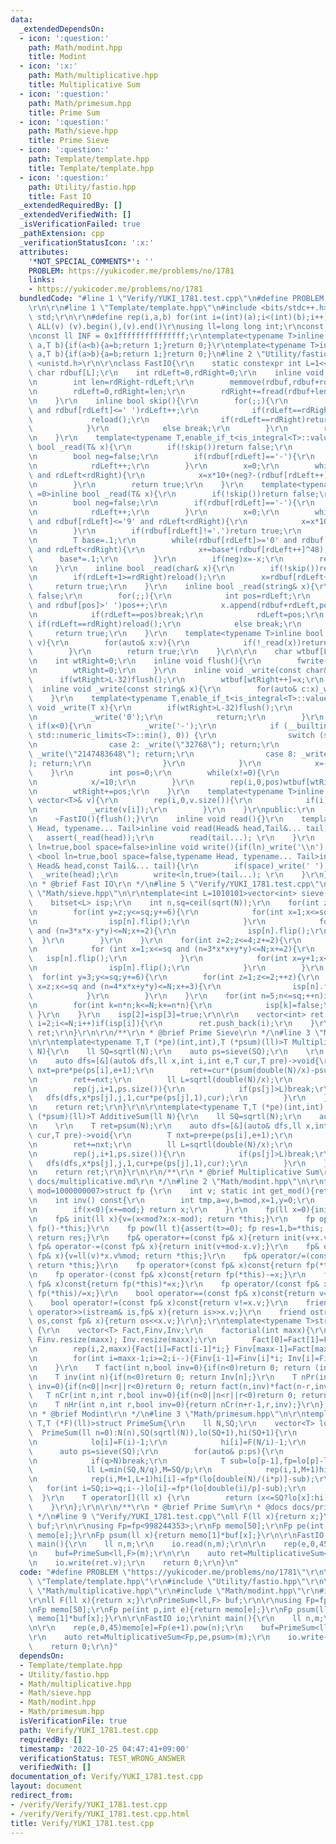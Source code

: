 ```yaml
---
data:
  _extendedDependsOn:
  - icon: ':question:'
    path: Math/modint.hpp
    title: Modint
  - icon: ':x:'
    path: Math/multiplicative.hpp
    title: Multiplicative Sum
  - icon: ':question:'
    path: Math/primesum.hpp
    title: Prime Sum
  - icon: ':question:'
    path: Math/sieve.hpp
    title: Prime Sieve
  - icon: ':question:'
    path: Template/template.hpp
    title: Template/template.hpp
  - icon: ':question:'
    path: Utility/fastio.hpp
    title: Fast IO
  _extendedRequiredBy: []
  _extendedVerifiedWith: []
  _isVerificationFailed: true
  _pathExtension: cpp
  _verificationStatusIcon: ':x:'
  attributes:
    '*NOT_SPECIAL_COMMENTS*': ''
    PROBLEM: https://yukicoder.me/problems/no/1781
    links:
    - https://yukicoder.me/problems/no/1781
  bundledCode: "#line 1 \"Verify/YUKI_1781.test.cpp\"\n#define PROBLEM \"https://yukicoder.me/problems/no/1781\"\
    \r\n\r\n#line 1 \"Template/template.hpp\"\n#include <bits/stdc++.h>\r\nusing namespace\
    \ std;\r\n\r\n#define rep(i,a,b) for(int i=(int)(a);i<(int)(b);i++)\r\n#define\
    \ ALL(v) (v).begin(),(v).end()\r\nusing ll=long long int;\r\nconst int inf = 0x3fffffff;\r\
    \nconst ll INF = 0x1fffffffffffffff;\r\ntemplate<typename T>inline bool chmax(T&\
    \ a,T b){if(a<b){a=b;return 1;}return 0;}\r\ntemplate<typename T>inline bool chmin(T&\
    \ a,T b){if(a>b){a=b;return 1;}return 0;}\n#line 2 \"Utility/fastio.hpp\"\n#include\
    \ <unistd.h>\r\n\r\nclass FastIO{\r\n    static constexpr int L=1<<16;\r\n   \
    \ char rdbuf[L];\r\n    int rdLeft=0,rdRight=0;\r\n    inline void reload(){\r\
    \n        int len=rdRight-rdLeft;\r\n        memmove(rdbuf,rdbuf+rdLeft,len);\r\
    \n        rdLeft=0,rdRight=len;\r\n        rdRight+=fread(rdbuf+len,1,L-len,stdin);\r\
    \n    }\r\n    inline bool skip(){\r\n        for(;;){\r\n            while(rdLeft!=rdRight\
    \ and rdbuf[rdLeft]<=' ')rdLeft++;\r\n            if(rdLeft==rdRight){\r\n   \
    \             reload();\r\n                if(rdLeft==rdRight)return false;\r\n\
    \            }\r\n            else break;\r\n        }\r\n        return true;\r\
    \n    }\r\n    template<typename T,enable_if_t<is_integral<T>::value,int> =0>inline\
    \ bool _read(T& x){\r\n        if(!skip())return false;\r\n        if(rdLeft+20>=rdRight)reload();\r\
    \n        bool neg=false;\r\n        if(rdbuf[rdLeft]=='-'){\r\n            neg=true;\r\
    \n            rdLeft++;\r\n        }\r\n        x=0;\r\n        while(rdbuf[rdLeft]>='0'\
    \ and rdLeft<rdRight){\r\n            x=x*10+(neg?-(rdbuf[rdLeft++]^48):(rdbuf[rdLeft++]^48));\r\
    \n        }\r\n        return true;\r\n    }\r\n    template<typename T,enable_if_t<is_floating_point<T>::value,int>\
    \ =0>inline bool _read(T& x){\r\n        if(!skip())return false;\r\n        if(rdLeft+20>=rdRight)reload();\r\
    \n        bool neg=false;\r\n        if(rdbuf[rdLeft]=='-'){\r\n            neg=true;\r\
    \n            rdLeft++;\r\n        }\r\n        x=0;\r\n        while(rdbuf[rdLeft]>='0'\
    \ and rdbuf[rdLeft]<='9' and rdLeft<rdRight){\r\n            x=x*10+(rdbuf[rdLeft++]^48);\r\
    \n        }\r\n        if(rdbuf[rdLeft]!='.')return true;\r\n        rdLeft++;\r\
    \n        T base=.1;\r\n        while(rdbuf[rdLeft]>='0' and rdbuf[rdLeft]<='9'\
    \ and rdLeft<rdRight){\r\n            x+=base*(rdbuf[rdLeft++]^48);\r\n      \
    \      base*=.1;\r\n        }\r\n        if(neg)x=-x;\r\n        return true;\r\
    \n    }\r\n    inline bool _read(char& x){\r\n        if(!skip())return false;\r\
    \n        if(rdLeft+1>=rdRight)reload();\r\n        x=rdbuf[rdLeft++];\r\n   \
    \     return true;\r\n    }\r\n    inline bool _read(string& x){\r\n        if(!skip())return\
    \ false;\r\n        for(;;){\r\n            int pos=rdLeft;\r\n            while(pos<rdRight\
    \ and rdbuf[pos]>' ')pos++;\r\n            x.append(rdbuf+rdLeft,pos-rdLeft);\r\
    \n            if(rdLeft==pos)break;\r\n            rdLeft=pos;\r\n           \
    \ if(rdLeft==rdRight)reload();\r\n            else break;\r\n        }\r\n   \
    \     return true;\r\n    }\r\n    template<typename T>inline bool _read(vector<T>&\
    \ v){\r\n        for(auto& x:v){\r\n            if(!_read(x))return false;\r\n\
    \        }\r\n        return true;\r\n    }\r\n\r\n    char wtbuf[L],tmp[50];\r\
    \n    int wtRight=0;\r\n    inline void flush(){\r\n        fwrite(wtbuf,1,wtRight,stdout);\r\
    \n        wtRight=0;\r\n    }\r\n    inline void _write(const char& x){\r\n  \
    \      if(wtRight>L-32)flush();\r\n        wtbuf[wtRight++]=x;\r\n    }\r\n  \
    \  inline void _write(const string& x){\r\n        for(auto& c:x)_write(c);\r\n\
    \    }\r\n    template<typename T,enable_if_t<is_integral<T>::value,int> =0>inline\
    \ void _write(T x){\r\n        if(wtRight>L-32)flush();\r\n        if(x==0){\r\
    \n            _write('0');\r\n            return;\r\n        }\r\n        else\
    \ if(x<0){\r\n            _write('-');\r\n            if (__builtin_expect(x ==\
    \ std::numeric_limits<T>::min(), 0)) {\r\n                switch (sizeof(x)) {\r\
    \n                case 2: _write(\"32768\"); return;\r\n                case 4:\
    \ _write(\"2147483648\"); return;\r\n                case 8: _write(\"9223372036854775808\"\
    ); return;\r\n                }\r\n            }\r\n            x=-x;\r\n    \
    \    }\r\n        int pos=0;\r\n        while(x!=0){\r\n            tmp[pos++]=char((x%10)|48);\r\
    \n            x/=10;\r\n        }\r\n        rep(i,0,pos)wtbuf[wtRight+i]=tmp[pos-1-i];\r\
    \n        wtRight+=pos;\r\n    }\r\n    template<typename T>inline void _write(const\
    \ vector<T>& v){\r\n        rep(i,0,v.size()){\r\n            if(i)_write(' ');\r\
    \n            _write(v[i]);\r\n        }\r\n    }\r\npublic:\r\n    FastIO(){}\r\
    \n    ~FastIO(){flush();}\r\n    inline void read(){}\r\n    template <typename\
    \ Head, typename... Tail>inline void read(Head& head,Tail&... tail){\r\n     \
    \   assert(_read(head));\r\n        read(tail...); \r\n    }\r\n    template<bool\
    \ ln=true,bool space=false>inline void write(){if(ln)_write('\\n');}\r\n    template\
    \ <bool ln=true,bool space=false,typename Head, typename... Tail>inline void write(const\
    \ Head& head,const Tail&... tail){\r\n        if(space)_write(' ');\r\n      \
    \  _write(head);\r\n        write<ln,true>(tail...); \r\n    }\r\n};\r\n\r\n/**\r\
    \n * @brief Fast IO\r\n */\n#line 5 \"Verify/YUKI_1781.test.cpp\"\n\r\n#line 2\
    \ \"Math/sieve.hpp\"\n\r\ntemplate<int L=1010101>vector<int> sieve(int N){\r\n\
    \    bitset<L> isp;\r\n    int n,sq=ceil(sqrt(N));\r\n    for(int z=1;z<=5;z+=4){\r\
    \n        for(int y=z;y<=sq;y+=6){\r\n            for(int x=1;x<=sq and (n=4*x*x+y*y)<=N;++x){\r\
    \n                isp[n].flip();\r\n            }\r\n            for(int x=y+1;x<=sq\
    \ and (n=3*x*x-y*y)<=N;x+=2){\r\n                isp[n].flip();\r\n          \
    \  }\r\n        }\r\n    }\r\n    for(int z=2;z<=4;z+=2){\r\n        for(int y=z;y<=sq;y+=6){\r\
    \n            for (int x=1;x<=sq and (n=3*x*x+y*y)<=N;x+=2){\r\n             \
    \   isp[n].flip();\r\n            }\r\n            for(int x=y+1;x<=sq and (n=3*x*x-y*y)<=N;x+=2){\r\
    \n                isp[n].flip();\r\n            }\r\n        }\r\n    }\r\n  \
    \  for(int y=3;y<=sq;y+=6){\r\n        for(int z=1;z<=2;++z){\r\n            for(int\
    \ x=z;x<=sq and (n=4*x*x+y*y)<=N;x+=3){\r\n                isp[n].flip();\r\n\
    \            }\r\n        }\r\n    }\r\n    for(int n=5;n<=sq;++n)if(isp[n]){\r\
    \n        for(int k=n*n;k<=N;k+=n*n){\r\n            isp[k]=false;\r\n       \
    \ }\r\n    }\r\n    isp[2]=isp[3]=true;\r\n\r\n    vector<int> ret;\r\n    for(int\
    \ i=2;i<=N;i++)if(isp[i]){\r\n        ret.push_back(i);\r\n    }\r\n    return\
    \ ret;\r\n}\r\n\r\n/**\r\n * @brief Prime Sieve\r\n */\n#line 3 \"Math/multiplicative.hpp\"\
    \n\r\ntemplate<typename T,T (*pe)(int,int),T (*psum)(ll)>T MultiplicativeSum(ll\
    \ N){\r\n    ll SQ=sqrtl(N);\r\n    auto ps=sieve(SQ);\r\n    \r\n    T ret=psum(N)+1;\r\
    \n    auto dfs=[&](auto& dfs,ll x,int i,int e,T cur,T pre)->void{\r\n        T\
    \ nxt=pre*pe(ps[i],e+1);\r\n        ret+=cur*(psum(double(N)/x)-psum(ps[i]));\r\
    \n        ret+=nxt;\r\n        ll L=sqrtl(double(N)/x);\r\n        if(ps[i]<=L)dfs(dfs,x*ps[i],i,e+1,nxt,pre);\r\
    \n        rep(j,i+1,ps.size()){\r\n            if(ps[j]>L)break;\r\n         \
    \   dfs(dfs,x*ps[j],j,1,cur*pe(ps[j],1),cur);\r\n        }\r\n    };\r\n    rep(i,0,ps.size())dfs(dfs,ps[i],i,1,pe(ps[i],1),1);\r\
    \n    return ret;\r\n}\r\n\r\ntemplate<typename T,T (*pe)(int,int),ll (*pcnt)(ll),T\
    \ (*psum)(ll)>T AdditiveSum(ll N){\r\n    ll SQ=sqrtl(N);\r\n    auto ps=sieve(SQ);\r\
    \n    \r\n    T ret=psum(N);\r\n    auto dfs=[&](auto& dfs,ll x,int i,int e,T\
    \ cur,T pre)->void{\r\n        T nxt=pre+pe(ps[i],e+1);\r\n        ret+=cur*(pcnt(double(N)/x)-pcnt(ps[i]))+(psum(double(N)/x)-psum(ps[i]));\r\
    \n        ret+=nxt;\r\n        ll L=sqrtl(double(N)/x);\r\n        if(ps[i]<=L)dfs(dfs,x*ps[i],i,e+1,nxt,pre);\r\
    \n        rep(j,i+1,ps.size()){\r\n            if(ps[j]>L)break;\r\n         \
    \   dfs(dfs,x*ps[j],j,1,cur+pe(ps[j],1),cur);\r\n        }\r\n    };\r\n    rep(i,0,ps.size())dfs(dfs,ps[i],i,1,pe(ps[i],1),0);\r\
    \n    return ret;\r\n}\r\n\r\n/**\r\n * @brief Multiplicative Sum\r\n * @docs\
    \ docs/multiplicative.md\r\n */\n#line 2 \"Math/modint.hpp\"\n\r\ntemplate<int\
    \ mod=1000000007>struct fp {\r\n    int v; static int get_mod(){return mod;}\r\
    \n    int inv() const{\r\n        int tmp,a=v,b=mod,x=1,y=0;\r\n        while(b)tmp=a/b,a-=tmp*b,swap(a,b),x-=tmp*y,swap(x,y);\r\
    \n        if(x<0){x+=mod;} return x;\r\n    }\r\n    fp(ll x=0){init(x%mod+mod);}\r\
    \n    fp& init(ll x){v=(x<mod?x:x-mod); return *this;}\r\n    fp operator-()const{return\
    \ fp()-*this;}\r\n    fp pow(ll t){assert(t>=0); fp res=1,b=*this; while(t){if(t&1)res*=b;b*=b;t>>=1;}\
    \ return res;}\r\n    fp& operator+=(const fp& x){return init(v+x.v);}\r\n   \
    \ fp& operator-=(const fp& x){return init(v+mod-x.v);}\r\n    fp& operator*=(const\
    \ fp& x){v=ll(v)*x.v%mod; return *this;}\r\n    fp& operator/=(const fp& x){v=ll(v)*x.inv()%mod;\
    \ return *this;}\r\n    fp operator+(const fp& x)const{return fp(*this)+=x;}\r\
    \n    fp operator-(const fp& x)const{return fp(*this)-=x;}\r\n    fp operator*(const\
    \ fp& x)const{return fp(*this)*=x;}\r\n    fp operator/(const fp& x)const{return\
    \ fp(*this)/=x;}\r\n    bool operator==(const fp& x)const{return v==x.v;}\r\n\
    \    bool operator!=(const fp& x)const{return v!=x.v;}\r\n    friend istream&\
    \ operator>>(istream& is,fp& x){return is>>x.v;}\r\n    friend ostream& operator<<(ostream&\
    \ os,const fp& x){return os<<x.v;}\r\n};\r\ntemplate<typename T>struct factorial\
    \ {\r\n    vector<T> Fact,Finv,Inv;\r\n    factorial(int maxx){\r\n        Fact.resize(maxx);\
    \ Finv.resize(maxx); Inv.resize(maxx);\r\n        Fact[0]=Fact[1]=Finv[0]=Finv[1]=Inv[1]=1;\r\
    \n        rep(i,2,maxx){Fact[i]=Fact[i-1]*i;} Finv[maxx-1]=Fact[maxx-1].inv();\r\
    \n        for(int i=maxx-1;i>=2;i--){Finv[i-1]=Finv[i]*i; Inv[i]=Finv[i]*Fact[i-1];}\r\
    \n    }\r\n    T fact(int n,bool inv=0){if(n<0)return 0; return (inv?Finv[n]:Fact[n]);}\r\
    \n    T inv(int n){if(n<0)return 0; return Inv[n];}\r\n    T nPr(int n,int r,bool\
    \ inv=0){if(n<0||n<r||r<0)return 0; return fact(n,inv)*fact(n-r,inv^1);}\r\n \
    \   T nCr(int n,int r,bool inv=0){if(n<0||n<r||r<0)return 0; return fact(n,inv)*fact(r,inv^1)*fact(n-r,inv^1);}\r\
    \n    T nHr(int n,int r,bool inv=0){return nCr(n+r-1,r,inv);}\r\n};\r\n\r\n/**\r\
    \n * @brief Modint\r\n */\n#line 3 \"Math/primesum.hpp\"\n\r\ntemplate<typename\
    \ T,T (*F)(ll)>struct PrimeSum{\r\n    ll N,SQ;\r\n    vector<T> lo,hi;\r\n  \
    \  PrimeSum(ll n=0):N(n),SQ(sqrtl(N)),lo(SQ+1),hi(SQ+1){\r\n        rep(i,1,SQ+1){\r\
    \n            lo[i]=F(i)-1;\r\n            hi[i]=F(N/i)-1;\r\n        }\r\n  \
    \      auto ps=sieve(SQ);\r\n        for(auto& p:ps){\r\n            ll q=ll(p)*p;\r\
    \n            if(q>N)break;\r\n            T sub=lo[p-1],fp=lo[p]-lo[p-1];\r\n\
    \            ll L=min(SQ,N/q),M=SQ/p;\r\n            rep(i,1,M+1)hi[i]-=fp*(hi[i*p]-sub);\r\
    \n            rep(i,M+1,L+1)hi[i]-=fp*(lo[double(N)/(i*p)]-sub);\r\n         \
    \   for(int i=SQ;i>=q;i--)lo[i]-=fp*(lo[double(i)/p]-sub);\r\n        }\r\n  \
    \  }\r\n    T operator[](ll x) {\r\n        return (x<=SQ?lo[x]:hi[N/x]);\r\n\
    \    }\r\n};\r\n\r\n/**\r\n * @brief Prime Sum\r\n * @docs docs/primesum.md\r\n\
    \ */\n#line 9 \"Verify/YUKI_1781.test.cpp\"\nll F(ll x){return x;}\r\nPrimeSum<ll,F>\
    \ buf;\r\n\r\nusing Fp=fp<998244353>;\r\nFp memo[50];\r\nFp pe(int p,int e){return\
    \ memo[e];}\r\nFp psum(ll x){return memo[1]*buf[x];}\r\n\r\nFastIO io;\r\nint\
    \ main(){\r\n    ll n,m;\r\n    io.read(n,m);\r\n\r\n    rep(e,0,45)memo[e]=Fp(e+1).pow(n);\r\
    \n    buf=PrimeSum<ll,F>(m);\r\n\r\n    auto ret=MultiplicativeSum<Fp,pe,psum>(m);\r\
    \n    io.write(ret.v);\r\n    return 0;\r\n}\n"
  code: "#define PROBLEM \"https://yukicoder.me/problems/no/1781\"\r\n\r\n#include\
    \ \"Template/template.hpp\"\r\n#include \"Utility/fastio.hpp\"\r\n\r\n#include\
    \ \"Math/multiplicative.hpp\"\r\n#include \"Math/modint.hpp\"\r\n#include \"Math/primesum.hpp\"\
    \r\nll F(ll x){return x;}\r\nPrimeSum<ll,F> buf;\r\n\r\nusing Fp=fp<998244353>;\r\
    \nFp memo[50];\r\nFp pe(int p,int e){return memo[e];}\r\nFp psum(ll x){return\
    \ memo[1]*buf[x];}\r\n\r\nFastIO io;\r\nint main(){\r\n    ll n,m;\r\n    io.read(n,m);\r\
    \n\r\n    rep(e,0,45)memo[e]=Fp(e+1).pow(n);\r\n    buf=PrimeSum<ll,F>(m);\r\n\
    \r\n    auto ret=MultiplicativeSum<Fp,pe,psum>(m);\r\n    io.write(ret.v);\r\n\
    \    return 0;\r\n}"
  dependsOn:
  - Template/template.hpp
  - Utility/fastio.hpp
  - Math/multiplicative.hpp
  - Math/sieve.hpp
  - Math/modint.hpp
  - Math/primesum.hpp
  isVerificationFile: true
  path: Verify/YUKI_1781.test.cpp
  requiredBy: []
  timestamp: '2022-10-25 04:47:41+09:00'
  verificationStatus: TEST_WRONG_ANSWER
  verifiedWith: []
documentation_of: Verify/YUKI_1781.test.cpp
layout: document
redirect_from:
- /verify/Verify/YUKI_1781.test.cpp
- /verify/Verify/YUKI_1781.test.cpp.html
title: Verify/YUKI_1781.test.cpp
---
```

